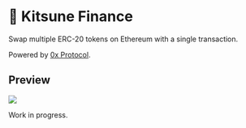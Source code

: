 # 🦊 Kitsune Finance

Swap multiple ERC-20 tokens on Ethereum with a single transaction.

Powered by [0x Protocol](https://0x.org/).

## Preview
![](https://i.imgur.com/tmgzMlX.png)

Work in progress.